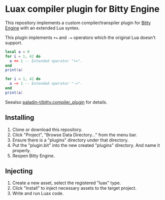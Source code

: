 # Luax compiler plugin for Bitty Engine

This repository implements a custom compiler/transpiler plugin for [Bitty Engine](https://github.com/paladin-t/bitty) with an extended Lua syntex.

This plugin implements `+=` and `-=` operators which the original Lua doesn't support.

```lua
local a = 0
for i = 1, 42 do
  a += 1 -- Extended operator "+=".
end
print(a)

for i = 1, 42 do
  a -= 1 -- Extended operator "-=".
end
print(a)
```

Seealso [paladin-t/bitty.compiler_plugin](https://github.com/paladin-t/bitty.compiler_plugin) for details.

## Installing

1. Clone or download this repository.
2. Click "Project", "Browse Data Directory..." from the menu bar.
3. Ensure there is a "plugins" directory under that directory.
4. Put the "plugin.bit" into the new created "plugins" directory. And name it properly.
5. Reopen Bitty Engine.

## Injecting

1. Create a new asset, select the registered "luax" type.
2. Click "Install" to inject necessary assets to the target project.
3. Write and run Luax code.

